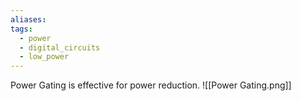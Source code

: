 ```yaml
---
aliases: 
tags:
  - power
  - digital_circuits
  - low_power
---
```

Power Gating is effective for power reduction.
![[Power Gating.png]]